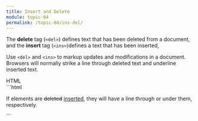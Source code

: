 ```yaml
---
title: Insert and Delete
module: topic-04
permalink: /topic-04/ins-del/
---
```


<div class="divider-heading"></div>

The **delete** tag (`<del>`) defines text that has been deleted from a document, and the **insert** tag (`<ins>`)defines a text that has been inserted,

Use `<del>` and `<ins>` to markup updates and modifications in a document. Browsers will normally strike a line through deleted text and underline inserted text.


<div id="code-heading">HTML</div>
```html
<p>If elements are <del>deleted</del> <ins>inserted</ins>, they will have a line through or under them, respectively.</p>
```


<div class="codepen-embed">
  <p data-height="400" data-theme-id="30567" data-slug-hash="JpyMzb" data-default-tab="html,result" data-user="Media-Ed-Online" data-pen-title="Semantic HTML, Insert and Delete" class="codepen"></p>
</div>

